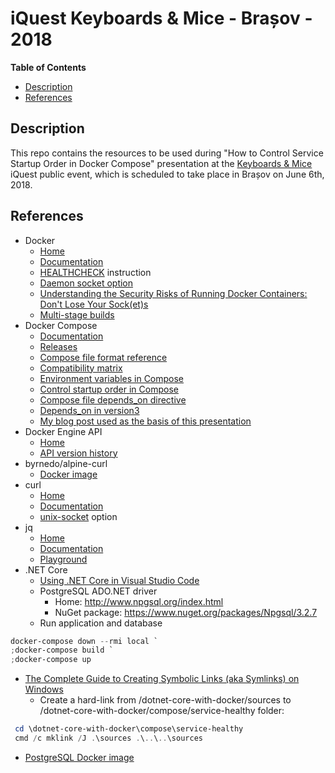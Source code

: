 # iQuest Keyboards & Mice - Brașov - 2018
**Table of Contents**  
- [Description](#description)  
- [References](#references)   

<a name="description">Description</a>
--
This repo contains the resources to be used during "How to Control Service Startup Order in Docker Compose" presentation at the [Keyboards & Mice](https://www.iquestgroup.com/en/event/keyboards-mice-brasov-2018/) iQuest public event, which is scheduled to take place in Brașov on June 6th, 2018.

<a name="references">References</a>
--
* Docker
  * [Home](https://www.docker.com/)
  * [Documentation](https://docs.docker.com/)
  * [HEALTHCHECK](https://docs.docker.com/engine/reference/builder/#healthcheck) instruction
  * [Daemon socket option](https://docs.docker.com/engine/reference/commandline/dockerd/#examples)
  * [Understanding the Security Risks of Running Docker Containers: Don't Lose Your Sock(et)s](https://www.ctl.io/developers/blog/post/tutorial-understanding-the-security-risks-of-running-docker-containers)
  * [Multi-stage builds](https://docs.docker.com/develop/develop-images/multistage-build/)
* Docker Compose
  * [Documentation](https://docs.docker.com/compose/)
  * [Releases](https://github.com/docker/compose/releases)
  * [Compose file format reference](https://docs.docker.com/compose/compose-file/compose-versioning/#compose-file-format-references)
  * [Compatibility matrix](https://docs.docker.com/compose/compose-file/compose-versioning/#compatibility-matrix)
  * [Environment variables in Compose](https://docs.docker.com/compose/environment-variables/)
  * [Control startup order in Compose](https://docs.docker.com/compose/startup-order/)
  * [Compose file depends_on directive](https://docs.docker.com/compose/compose-file/#depends_on)
  * [Depends_on in version3](https://github.com/docker/compose/issues/4305#issuecomment-276527457)
  * [My blog post used as the basis of this presentation](https://crossprogramming.com/2018/05/13/controlling-service-startup-order-in-docker-compose.html)
* Docker Engine API
  * [Home](https://docs.docker.com/develop/sdk/)
  * [API version history](https://docs.docker.com/engine/api/version-history/)
* byrnedo/alpine-curl
  * [Docker image](https://hub.docker.com/r/byrnedo/alpine-curl/)
* curl
  * [Home](https://curl.haxx.se/)
  * [Documentation](https://curl.haxx.se/docs/manpage.html)
  * [unix-socket](https://curl.haxx.se/docs/manpage.html#--unix-socket) option
* jq
  * [Home](https://stedolan.github.io/jq/)
  * [Documentation](https://stedolan.github.io/jq/manual/)
  * [Playground](https://jqplay.org/)
* .NET Core
  * [Using .NET Core in Visual Studio Code](https://code.visualstudio.com/docs/other/dotnet)
  * PostgreSQL ADO.NET driver
    * Home: http://www.npgsql.org/index.html
    * NuGet package: https://www.nuget.org/packages/Npgsql/3.2.7
  * Run application and database
````powershell
docker-compose down --rmi local `
;docker-compose build `
;docker-compose up
````
* [The Complete Guide to Creating Symbolic Links (aka Symlinks) on Windows](https://www.howtogeek.com/howto/16226/complete-guide-to-symbolic-links-symlinks-on-windows-or-linux/)
  * Create a hard-link from /dotnet-core-with-docker/sources to /dotnet-core-with-docker/compose/service-healthy folder:
````powershell
 cd \dotnet-core-with-docker\compose\service-healthy
 cmd /c mklink /J .\sources .\..\..\sources
````
 * [PostgreSQL Docker image](https://hub.docker.com/_/postgres/)
